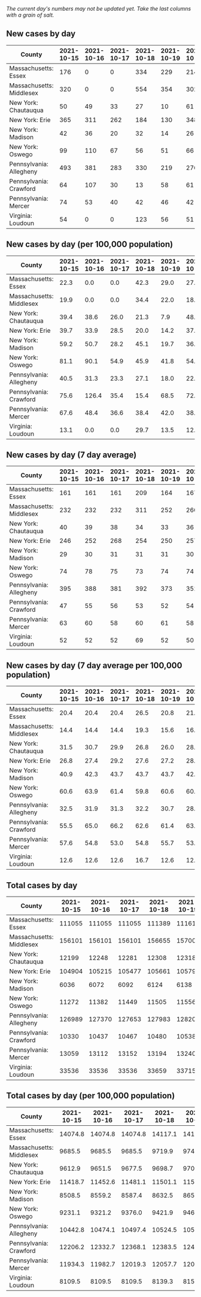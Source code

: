 _The current day's numbers may not be updated yet. Take the last columns with a grain of salt._
## New cases by day

| County | 2021-10-15 | 2021-10-16 | 2021-10-17 | 2021-10-18 | 2021-10-19 | 2021-10-20 | 2021-10-21 |
| --- | --- | --- | --- | --- | --- | --- | --- |
| Massachusetts: Essex | 176 | 0 | 0 | 334 | 229 | 214 |  |
| Massachusetts: Middlesex | 320 | 0 | 0 | 554 | 354 | 302 |  |
| New York: Chautauqua | 50 | 49 | 33 | 27 | 10 | 61 |  |
| New York: Erie | 365 | 311 | 262 | 184 | 130 | 348 |  |
| New York: Madison | 42 | 36 | 20 | 32 | 14 | 26 |  |
| New York: Oswego | 99 | 110 | 67 | 56 | 51 | 66 |  |
| Pennsylvania: Allegheny | 493 | 381 | 283 | 330 | 219 | 276 | 477 |
| Pennsylvania: Crawford | 64 | 107 | 30 | 13 | 58 | 61 | 47 |
| Pennsylvania: Mercer | 74 | 53 | 40 | 42 | 46 | 42 | 46 |
| Virginia: Loudoun | 54 | 0 | 0 | 123 | 56 | 51 | 50 |

## New cases by day (per 100,000 population)

| County | 2021-10-15 | 2021-10-16 | 2021-10-17 | 2021-10-18 | 2021-10-19 | 2021-10-20 | 2021-10-21 |
| --- | --- | --- | --- | --- | --- | --- | --- |
| Massachusetts: Essex | 22.3 | 0.0 | 0.0 | 42.3 | 29.0 | 27.1 |  |
| Massachusetts: Middlesex | 19.9 | 0.0 | 0.0 | 34.4 | 22.0 | 18.7 |  |
| New York: Chautauqua | 39.4 | 38.6 | 26.0 | 21.3 | 7.9 | 48.1 |  |
| New York: Erie | 39.7 | 33.9 | 28.5 | 20.0 | 14.2 | 37.9 |  |
| New York: Madison | 59.2 | 50.7 | 28.2 | 45.1 | 19.7 | 36.7 |  |
| New York: Oswego | 81.1 | 90.1 | 54.9 | 45.9 | 41.8 | 54.1 |  |
| Pennsylvania: Allegheny | 40.5 | 31.3 | 23.3 | 27.1 | 18.0 | 22.7 | 39.2 |
| Pennsylvania: Crawford | 75.6 | 126.4 | 35.4 | 15.4 | 68.5 | 72.1 | 55.5 |
| Pennsylvania: Mercer | 67.6 | 48.4 | 36.6 | 38.4 | 42.0 | 38.4 | 42.0 |
| Virginia: Loudoun | 13.1 | 0.0 | 0.0 | 29.7 | 13.5 | 12.3 | 12.1 |

## New cases by day (7 day average)

| County | 2021-10-15 | 2021-10-16 | 2021-10-17 | 2021-10-18 | 2021-10-19 | 2021-10-20 | 2021-10-21 |
| --- | --- | --- | --- | --- | --- | --- | --- |
| Massachusetts: Essex | 161 | 161 | 161 | 209 | 164 | 167 |  |
| Massachusetts: Middlesex | 232 | 232 | 232 | 311 | 252 | 260 |  |
| New York: Chautauqua | 40 | 39 | 38 | 34 | 33 | 36 |  |
| New York: Erie | 246 | 252 | 268 | 254 | 250 | 257 |  |
| New York: Madison | 29 | 30 | 31 | 31 | 31 | 30 |  |
| New York: Oswego | 74 | 78 | 75 | 73 | 74 | 74 |  |
| Pennsylvania: Allegheny | 395 | 388 | 381 | 392 | 373 | 351 | 351 |
| Pennsylvania: Crawford | 47 | 55 | 56 | 53 | 52 | 54 | 54 |
| Pennsylvania: Mercer | 63 | 60 | 58 | 60 | 61 | 58 | 49 |
| Virginia: Loudoun | 52 | 52 | 52 | 69 | 52 | 50 | 48 |

## New cases by day (7 day average per 100,000 population)

| County | 2021-10-15 | 2021-10-16 | 2021-10-17 | 2021-10-18 | 2021-10-19 | 2021-10-20 | 2021-10-21 |
| --- | --- | --- | --- | --- | --- | --- | --- |
| Massachusetts: Essex | 20.4 | 20.4 | 20.4 | 26.5 | 20.8 | 21.2 |  |
| Massachusetts: Middlesex | 14.4 | 14.4 | 14.4 | 19.3 | 15.6 | 16.1 |  |
| New York: Chautauqua | 31.5 | 30.7 | 29.9 | 26.8 | 26.0 | 28.4 |  |
| New York: Erie | 26.8 | 27.4 | 29.2 | 27.6 | 27.2 | 28.0 |  |
| New York: Madison | 40.9 | 42.3 | 43.7 | 43.7 | 43.7 | 42.3 |  |
| New York: Oswego | 60.6 | 63.9 | 61.4 | 59.8 | 60.6 | 60.6 |  |
| Pennsylvania: Allegheny | 32.5 | 31.9 | 31.3 | 32.2 | 30.7 | 28.9 | 28.9 |
| Pennsylvania: Crawford | 55.5 | 65.0 | 66.2 | 62.6 | 61.4 | 63.8 | 63.8 |
| Pennsylvania: Mercer | 57.6 | 54.8 | 53.0 | 54.8 | 55.7 | 53.0 | 44.8 |
| Virginia: Loudoun | 12.6 | 12.6 | 12.6 | 16.7 | 12.6 | 12.1 | 11.6 |

## Total cases by day

| County | 2021-10-15 | 2021-10-16 | 2021-10-17 | 2021-10-18 | 2021-10-19 | 2021-10-20 | 2021-10-21 |
| --- | --- | --- | --- | --- | --- | --- | --- |
| Massachusetts: Essex | 111055 | 111055 | 111055 | 111389 | 111618 | 111832 |  |
| Massachusetts: Middlesex | 156101 | 156101 | 156101 | 156655 | 157009 | 157311 |  |
| New York: Chautauqua | 12199 | 12248 | 12281 | 12308 | 12318 | 12379 |  |
| New York: Erie | 104904 | 105215 | 105477 | 105661 | 105791 | 106139 |  |
| New York: Madison | 6036 | 6072 | 6092 | 6124 | 6138 | 6164 |  |
| New York: Oswego | 11272 | 11382 | 11449 | 11505 | 11556 | 11622 |  |
| Pennsylvania: Allegheny | 126989 | 127370 | 127653 | 127983 | 128202 | 128478 | 128955 |
| Pennsylvania: Crawford | 10330 | 10437 | 10467 | 10480 | 10538 | 10599 | 10646 |
| Pennsylvania: Mercer | 13059 | 13112 | 13152 | 13194 | 13240 | 13282 | 13328 |
| Virginia: Loudoun | 33536 | 33536 | 33536 | 33659 | 33715 | 33766 | 33816 |

## Total cases by day (per 100,000 population)

| County | 2021-10-15 | 2021-10-16 | 2021-10-17 | 2021-10-18 | 2021-10-19 | 2021-10-20 | 2021-10-21 |
| --- | --- | --- | --- | --- | --- | --- | --- |
| Massachusetts: Essex | 14074.8 | 14074.8 | 14074.8 | 14117.1 | 14146.2 | 14173.3 |  |
| Massachusetts: Middlesex | 9685.5 | 9685.5 | 9685.5 | 9719.9 | 9741.8 | 9760.6 |  |
| New York: Chautauqua | 9612.9 | 9651.5 | 9677.5 | 9698.7 | 9706.6 | 9754.7 |  |
| New York: Erie | 11418.7 | 11452.6 | 11481.1 | 11501.1 | 11515.3 | 11553.1 |  |
| New York: Madison | 8508.5 | 8559.2 | 8587.4 | 8632.5 | 8652.3 | 8688.9 |  |
| New York: Oswego | 9231.1 | 9321.2 | 9376.0 | 9421.9 | 9463.7 | 9517.7 |  |
| Pennsylvania: Allegheny | 10442.8 | 10474.1 | 10497.4 | 10524.5 | 10542.5 | 10565.2 | 10604.5 |
| Pennsylvania: Crawford | 12206.2 | 12332.7 | 12368.1 | 12383.5 | 12452.0 | 12524.1 | 12579.6 |
| Pennsylvania: Mercer | 11934.3 | 11982.7 | 12019.3 | 12057.7 | 12099.7 | 12138.1 | 12180.1 |
| Virginia: Loudoun | 8109.5 | 8109.5 | 8109.5 | 8139.3 | 8152.8 | 8165.1 | 8177.2 |
